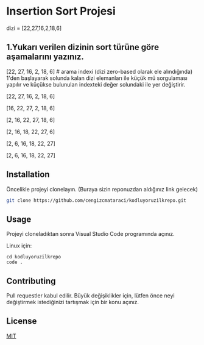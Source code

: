 # Insertion Sort Projesi

dizi = [22,27,16,2,18,6]
## 1.Yukarı verilen dizinin sort türüne göre aşamalarını yazınız.

[22, 27, 16, 2, 18, 6] # arama indexi (dizi zero-based olarak ele alındığında) 1'den başlayarak solunda kalan dizi elemanları ile küçük mü sorgulaması yapılır ve küçükse bulunulan indexteki değer solundaki ile yer değiştirir.

[22, 27, 16, 2, 18, 6]

[16, 22, 27, 2, 18, 6]

[2, 16, 22, 27, 18, 6]

[2, 16, 18, 22, 27, 6]

[2, 6, 16, 18, 22, 27]

[2, 6, 16, 18, 22, 27]

## Installation

Öncelikle projeyi clonelayın. (Buraya sizin reponuzdan aldığınız link gelecek)

```bash
git clone https://github.com/cengizcmataraci/kodluyoruzilkrepo.git
```

## Usage

Projeyi cloneladıktan sonra Visual Studio Code programında açınız.

Linux için:
```linux
cd kodluyoruzilkrepo
code .
```

## Contributing
Pull requestler kabul edilir. Büyük değişiklikler için, lütfen önce neyi değiştirmek istediğinizi tartışmak için bir konu açınız.


## License
[MIT](https://choosealicense.com/licenses/mit/)
